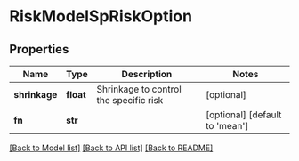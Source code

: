 # RiskModelSpRiskOption

## Properties
Name | Type | Description | Notes
------------ | ------------- | ------------- | -------------
**shrinkage** | **float** | Shrinkage to control the specific risk | [optional] 
**fn** | **str** |  | [optional] [default to 'mean']

[[Back to Model list]](../README.md#documentation-for-models) [[Back to API list]](../README.md#documentation-for-api-endpoints) [[Back to README]](../README.md)


